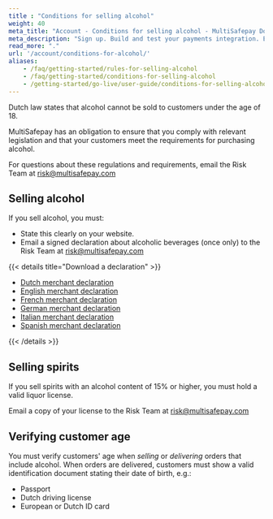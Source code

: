 ```yaml
---
title : "Conditions for selling alcohol"
weight: 40
meta_title: "Account - Conditions for selling alcohol - MultiSafepay Docs"
meta_description: "Sign up. Build and test your payments integration. Explore our products and services. Use our API reference, SDKs, and wrappers. Get support."
read_more: "."
url: '/account/conditions-for-alcohol/'
aliases:
    - /faq/getting-started/rules-for-selling-alcohol
    - /faq/getting-started/conditions-for-selling-alcohol
    - /getting-started/go-live/user-guide/conditions-for-selling-alcohol/
---
```


Dutch law states that alcohol cannot be sold to customers under the age of 18. 

MultiSafepay has an obligation to ensure that you comply with relevant legislation and that your customers meet the requirements for purchasing alcohol.

For questions about these regulations and requirements, email the Risk Team at <risk@multisafepay.com>

## Selling alcohol

If you sell alcohol, you must:

- State this clearly on your website.
- Email a signed declaration about alcoholic beverages (once only) to the Risk Team at <risk@multisafepay.com>

{{< details title="Download a declaration" >}}

* [Dutch merchant declaration](/getting-started/go-live/form/NL-Verklaring_alcoholische_dranken.pdf)   
* [English merchant declaration](/getting-started/go-live/form/EN-Declaration_alcoholic_beverages.pdf)  
* [French merchant declaration](/getting-started/go-live/form/FR-Déclaration_des_boissons_alcoolisées.pdf)  
* [German merchant declaration](/getting-started/go-live/form/DE-Erklärung_für_alkoholischen_Getränke.pdf)
* [Italian merchant declaration](/getting-started/go-live/form/IT-Dichiarazione_per_la_vendita_di_bevande_alcoliche.docx) 
* [Spanish merchant declaration](/getting-started/go-live/form/ES-Declaración_sobre_bebidas_alcohólicas.docx)  

{{< /details >}}

## Selling spirits

If you sell spirits with an alcohol content of 15% or higher, you must hold a valid liquor license. 

Email a copy of your license to the Risk Team at <risk@multisafepay.com>

## Verifying customer age

You must verify customers' age when _selling_ or _delivering_ orders that include alcohol. When orders are delivered, customers must show a valid identification document stating their date of birth, e.g.:

* Passport
* Dutch driving license
* European or Dutch ID card